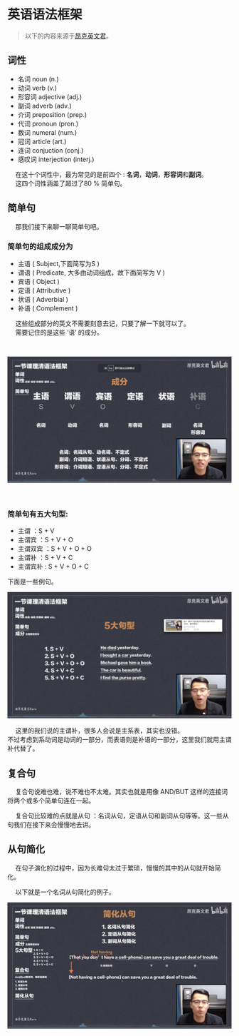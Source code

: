 # 英语语法框架

>以下的内容来源于[昂克英文君](https://www.bilibili.com/video/BV1e7411z7sg)。

## 词性

* 名词 noun (n.)
* 动词 verb (v.)
* 形容词 adjective (adj.)
* 副词 adverb (adv.)
* 介词 preposition (prep.)
* 代词 pronoun (pron.)
* 数词 numeral (num.)
* 冠词 article (art.)
* 连词 conjuction (conj.)
* 感叹词 interjection (interj.)

&emsp; 在这十个词性中，最为常见的是前四个 : **名词**，**动词**，**形容词**和**副词**。  
&emsp; 这四个词性涵盖了超过了80 % 简单句。

## 简单句

&emsp; 那我们接下来聊一聊简单句吧。

### 简单句的组成成分为

* 主语 ( Subject,下面简写为S )
* 谓语 ( Predicate, 大多由动词组成，故下面简写为 V )
* 宾语 ( Object )
* 定语 ( Attributive )
* 状语 ( Adverbial )
* 补语 ( Complement )

&emsp; 这些组成部分的英文不需要刻意去记，只要了解一下就可以了。  
&emsp; 需要记住的是这些 ‘语’ 的成分。

</br>

![简单句成分](./Images/简单句成分.png)

</br>

### 简单句有五大句型:

* 主谓 ：S + V 
* 主谓宾 ：S + V + O 
* 主谓双宾 ：S + V + O + O
* 主谓补 ：S + V + C
* 主谓宾补 : S + V + O + C

下面是一些例句。

![五大句型](./Images/5大句型.png)

&emsp; 这里的我们说的主谓补，很多人会说是主系表，其实也没错。  
不过考虑到系动词是动词的一部分，而表语则是补语的一部分，这里我们就用主谓补代替了。

## 复合句

&emsp; 复合句说难也难，说不难也不太难。其实也就是用像 AND/BUT 这样的连接词将两个或多个简单句连在一起。

&emsp; 复合句比较难的点就是从句 ：名词从句，定语从句和副词从句等等。这一些从句我们在接下来会慢慢地去讲。

## 从句简化

&emsp; 在句子演化的过程中，因为长难句太过于繁琐，慢慢的其中的从句就开始简化。

&emsp; 以下就是一个名词从句简化的例子。

![名词从句简化案例](./Images/简化从句.png)

